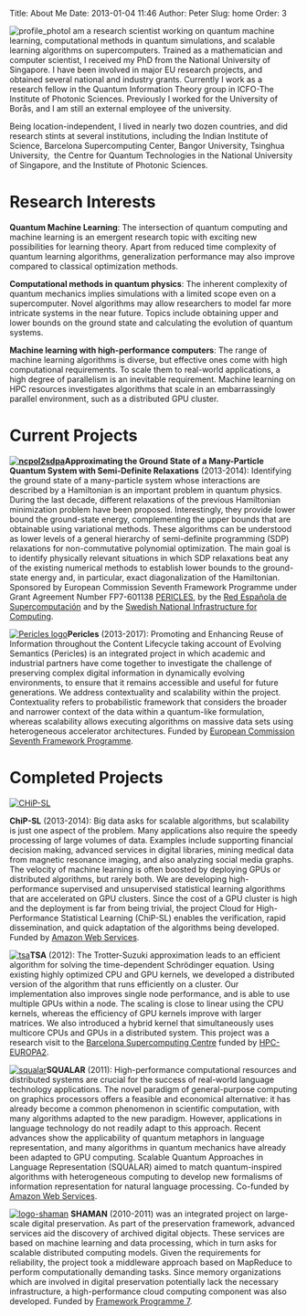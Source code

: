 Title: About Me
Date: 2013-01-04 11:46
Author: Peter
Slug: home
Order: 3

![profile\_photo](http://peterwittek.com/wp-content/uploads/2013/01/profile_photo.jpg)I
am a research scientist working on quantum machine learning,
computational methods in quantum simulations, and scalable learning
algorithms on supercomputers. Trained as a mathematician and computer
scientist, I received my PhD from the National University of Singapore.
I have been involved in major EU research projects, and obtained several
national and industry grants. Currently I work as a research fellow in
the Quantum Information Theory group in ICFO-The Institute of Photonic
Sciences. Previously I worked for the University of Borås, and I am
still an external employee of the university.

Being location-independent, I lived in nearly two dozen countries, and
did research stints at several institutions, including the Indian
Institute of Science, Barcelona Supercomputing Center, Bangor
University, Tsinghua University,  the Centre for Quantum Technologies in
the National University of Singapore, and the Institute of Photonic
Sciences.

Research Interests
==================

**Quantum Machine Learning**: The intersection of quantum computing and
machine learning is an emergent research topic with exciting new
possibilities for learning theory. Apart from reduced time complexity of
quantum learning algorithms, generalization performance may also improve
compared to classical optimization methods.

**Computational methods in quantum physics**: The inherent complexity of
quantum mechanics implies simulations with a limited scope even on a
supercomputer. Novel algorithms may allow researchers to model far more
intricate systems in the near future. Topics include obtaining upper and
lower bounds on the ground state and calculating the evolution of
quantum systems.

**Machine learning with high-performance computers**: The range of
machine learning algorithms is diverse, but effective ones come with
high computational requirements. To scale them to real-world
applications, a high degree of parallelism is an inevitable requirement.
Machine learning on HPC resources investigates algorithms that scale in
an embarrassingly parallel environment, such as a distributed GPU
cluster.

Current Projects
================

**[![ncpol2sdpa](http://peterwittek.com/wp-content/uploads/2013/01/ncpol2sdpa.png)](http://peterwittek.com/approximating-the-ground-state-with-sdp "Approximating the Ground State of a Many-Particle Quantum System with Semi-Definite Relaxations")Approximating
the Ground State of a Many-Particle Quantum System with Semi-Definite
Relaxations** (2013-2014): Identifying the ground state of a
many-particle system whose interactions are described by a Hamiltonian
is an important problem in quantum physics. During the last decade,
different relaxations of the previous Hamiltonian minimization problem
have been proposed. Interestingly, they provide lower bound the
ground-state energy, complementing the upper bounds that are obtainable
using variational methods. These algorithms can be understood as lower
levels of a general hierarchy of semi-definite programming (SDP)
relaxations for non-commutative polynomial optimization. The main goal
is to identify physically relevant situations in which SDP relaxations
beat any of the existing numerical methods to establish lower bounds to
the ground-state energy and, in particular, exact diagonalization of the
Hamiltonian. Sponsored by European Commission Seventh Framework
Programme under Grant Agreement Number FP7-601138
[PERICLES](http://pericles-project.eu/ "PERICLES"), by the [Red Española
de Supercomputación](http://www.bsc.es/RES "RES") and by the [Swedish
National Infrastructure for Computing](http://www.snic.se/ "SNIC").

[![Pericles
logo](http://peterwittek.com/wp-content/uploads/2013/01/pericles1.png)](http://www.pericles-project.eu/)**Pericles**
(2013-2017): Promoting and Enhancing Reuse of Information throughout the
Content Lifecycle taking account of Evolving Semantics (Pericles) is an
integrated project in which academic and industrial partners have come
together to investigate the challenge of preserving complex digital
information in dynamically evolving environments, to ensure that it
remains accessible and useful for future generations. We address
contextuality and scalability within the project. Contextuality refers
to probabilistic framework that considers the broader and narrower
context of the data within a quantum-like formulation, whereas
scalability allows executing algorithms on massive data sets using
heterogeneous accelerator architectures. Funded by [European Commission
Seventh Framework
Programme](http://cordis.europa.eu/fp7/ict/telearn-digicult/home_en.html "FP7").

Completed Projects
==================

[![CHiP-SL](http://peterwittek.com/wp-content/uploads/2013/01/chip-sl.png "Cloud for High-Performance Statistical Learning")](http://peterwittek.com/research/chip-sl/)

**ChiP-SL** (2013-2014): Big data asks for scalable algorithms, but
scalability is just one aspect of the problem. Many applications also
require the speedy processing of large volumes of data. Examples include
supporting financial decision making, advanced services in digital
libraries, mining medical data from magnetic resonance imaging, and also
analyzing social media graphs. The velocity of machine learning is often
boosted by deploying GPUs or distributed algorithms, but rarely both. We
are developing high-performance supervised and unsupervised statistical
learning algorithms that are accelerated on GPU clusters. Since the cost
of a GPU cluster is high and the deployment is far from being trivial,
the project Cloud for High-Performance Statistical Learning (ChiP-SL)
enables the verification, rapid dissemination, and quick adaptation of
the algorithms being developed. Funded by [Amazon Web
Services](http://aws.amazon.com/ "Amazon Web Services").

[![tsa](http://peterwittek.com/wp-content/uploads/2013/01/tsa.png)](http://peterwittek.github.io/trotter-suzuki-mpi/ "Implementation of Trotter-Suzuki Approximation")**TSA**
(2012): The Trotter-Suzuki approximation leads to an efficient algorithm
for solving the time-dependent Schrödinger equation. Using existing
highly optimized CPU and GPU kernels, we developed a distributed version
of the algorithm that runs efficiently on a cluster. Our implementation
also improves single node performance, and is able to use multiple GPUs
within a node. The scaling is close to linear using the CPU kernels,
whereas the efficiency of GPU kernels improve with larger matrices. We
also introduced a hybrid kernel that simultaneously uses multicore CPUs
and GPUs in a distributed system. This project was a research visit to
the [Barcelona Supercomputing
Centre](http://bsc.es/ "Barcelona Supercomputing Centre") funded by
[HPC-EUROPA2](http://www.hpc-europa.org/ "HPC-EUROPA2").

[![squalar](http://peterwittek.com/wp-content/uploads/2013/01/squalar.png)](http://peterwittek.com/squalar "SQUALAR")**SQUALAR**
(2011): High-performance computational resources and distributed systems
are crucial for the success of real-world language technology
applications. The novel paradigm of general-purpose computing on
graphics processors offers a feasible and economical alternative: it has
already become a common phenomenon in scientific computation, with many
algorithms adapted to the new paradigm. However, applications in
language technology do not readily adapt to this approach. Recent
advances show the applicability of quantum metaphors in language
representation, and many algorithms in quantum mechanics have already
been adapted to GPU computing. Scalable Quantum Approaches in Language
Representation (SQUALAR) aimed to match quantum-inspired algorithms with
heterogeneous computing to develop new formalisms of information
representation for natural language processing. Co-funded by [Amazon Web
Services](http://aws.amazon.com/ "Amazon Web Services").

[![logo-shaman](http://peterwittek.com/wp-content/uploads/2013/01/logo-shaman.png)](http://shaman-ip.eu/ "SHAMAN")
**SHAMAN** (2010-2011) was an integrated project on large-scale digital
preservation. As part of the preservation framework, advanced services
aid the discovery of archived digital objects. These services are based
on machine learning and data processing, which in turn asks for scalable
distributed computing models. Given the requirements for reliability,
the project took a middleware approach based on MapReduce to perform
computationally demanding tasks. Since memory organizations which are
involved in digital preservation potentially lack the necessary
infrastructure, a high-performance cloud computing component was also
developed. Funded by [Framework Programme
7](http://cordis.europa.eu/fp7/ict/telearn-digicult/home_en.html "FP7").

